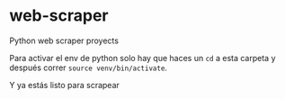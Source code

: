 # web-scraper
Python web scraper proyects


Para activar el env de python solo hay que haces un `cd` a esta carpeta y después correr `source venv/bin/activate`.

Y ya estás listo para scrapear

